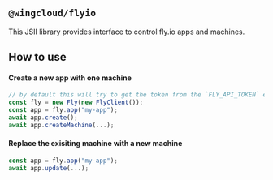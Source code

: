 ## `@wingcloud/flyio`

This JSII library provides interface to control fly.io apps and machines. 

## How to use

#### Create a new app with one machine

```ts
// by default this will try to get the token from the `FLY_API_TOKEN` env var.
const fly = new Fly(new FlyClient());
const app = fly.app("my-app");
await app.create();
await app.createMachine(...);
```

#### Replace the exisiting machine with a new machine

```ts
const app = fly.app("my-app");
await app.update(...);
```
